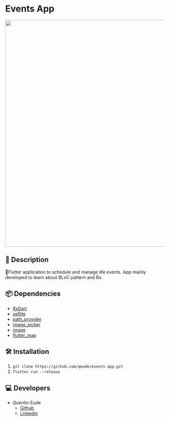 # Events App

<img src="demo.gif" height="720">

## 📖 Description
📱Flutter application to schedule and manage life events.
App mainly developed to learn about BLoC pattern and Rx.

## 📦 Dependencies
* [RxDart](https://pub.dartlang.org/packages/rxdart)
* [sqflite](https://pub.dartlang.org/packages/sqflite)
* [path_provider](https://pub.dartlang.org/packages/path_provider)
* [image_picker](https://pub.dartlang.org/packages/image_picker)
* [image](https://pub.dartlang.org/packages/image)
* [flutter_map](https://pub.dev/packages/flutter_map)

## 🛠 Installation
1. `git clone https://github.com/qeude/events-app.git`
2. `flutter run --release`

## 💻 Developers
* Quentin Eude
    * [Github](https://github.com/qeude)
    * [LinkedIn](https://www.linkedin.com/in/quentineude/)

